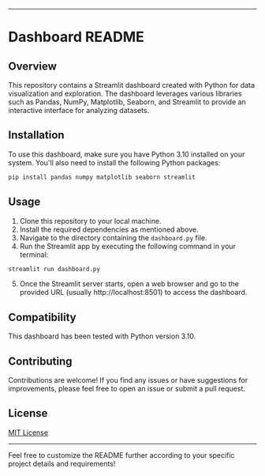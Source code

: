 
---

# Dashboard README

## Overview
This repository contains a Streamlit dashboard created with Python for data visualization and exploration. The dashboard leverages various libraries such as Pandas, NumPy, Matplotlib, Seaborn, and Streamlit to provide an interactive interface for analyzing datasets.

## Installation
To use this dashboard, make sure you have Python 3.10 installed on your system. You'll also need to install the following Python packages:

```bash
pip install pandas numpy matplotlib seaborn streamlit
```

## Usage
1. Clone this repository to your local machine.
2. Install the required dependencies as mentioned above.
3. Navigate to the directory containing the `dashboard.py` file.
4. Run the Streamlit app by executing the following command in your terminal:

```bash
streamlit run dashboard.py
```

5. Once the Streamlit server starts, open a web browser and go to the provided URL (usually http://localhost:8501) to access the dashboard.

## Compatibility
This dashboard has been tested with Python version 3.10.

## Contributing
Contributions are welcome! If you find any issues or have suggestions for improvements, please feel free to open an issue or submit a pull request.

## License
[MIT License](LICENSE)

---

Feel free to customize the README further according to your specific project details and requirements!
